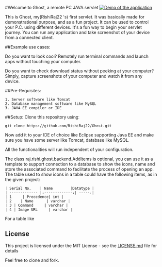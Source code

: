 #Welcome to Ghost, a remote PC JAVA servlet
[![Demo of the application](http://i3.ytimg.com/vi/qxdiHaoWSRw/hqdefault.jpg)](http://www.youtube.com/watch?v=qxdiHaoWSRw&t=5s)

This is Ghost, my(RishiRaj22 's) first servlet. It was basically made for demonstrational purpose, and as a
fun project. It  can be used to control your P.C. using different devices. It's a fun way to begin your servlet journey. You can run any application and take screenshot of your device from a connected client.

##Example use cases:

Do you want to look cool? Remotely run terminal commands and launch apps without touching your computer.

Do you want to check download status without peeking at your computer? Simply, capture screenshots of your computer and watch it from any device.

##Pre-Requisites:
```
1. Server software like Tomcat
2. Database management software like MySQL
3. JAVA EE compiler or IDE
```
##Setup:
Clone this repository using: 
```
git clone https://github.com/RishiRaj22/Ghost.git
```
Now add it to your IDE of choice like Eclipse supporting Java EE and make sure you have some server like Tomcat, database like MySQL.

All the functionalities will run independent of your configuration.

The class raj.rishi.ghost.backend.AddItems is optional, you can use it as a template to support
connection to a database to show the icons, name and store the associated command to facilitate
the process of opening an app.
The table used to show icons in a table could have the following items, as in the given project:
```
| Serial No.    | Name        |Datatype |
| ------------- |:-------------:| -----:|
| 1     | Precedence| int |
| 2    | Name      | varchar |
| 3 | Command     | varchar |
| 4 | Image URL     | varchar |
```
For a table like
## License
This project is licensed under the MIT License - see the [LICENSE.md](LICENSE.md) file for details

Feel free to clone and fork.
